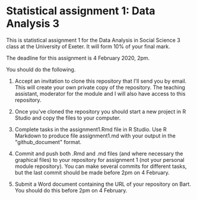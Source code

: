 # Statistical assignment 1: Data Analysis 3

This is statistical assignment 1 for the Data Analysis in Social Science 3 class at the University of Exeter. It will form 10% of your final mark.

The deadline for this assignment is 4 February 2020, 2pm.

You should do the following.

1. Accept an invitation to clone this repository that I'll send you by email. This will create your own private copy of the repository. The teaching assistant, moderator for the module and I will also have access to this repository.

2. Once you've cloned the repository you should start a new project in R Studio and copy the files to your computer.

3. Complete tasks in the assignment1.Rmd file in R Studio. Use R Markdown to produce file assignment1.md with your output in the "github_document" format.

4. Commit and push both .Rmd and .md files (and where necessary the graphical files) to your repository for assignment 1 (not your personal module repository). You can make several commits for different tasks, but the last commit should be made before 2pm on 4 February.

6. Submit a Word document containing the URL of your repository on Bart. You should do this before 2pm on 4 February.
